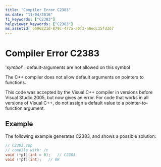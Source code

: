 ```yaml
---
title: "Compiler Error C2383"
ms.date: "11/04/2016"
f1_keywords: ["C2383"]
helpviewer_keywords: ["C2383"]
ms.assetid: 6696221d-879c-477a-a0f3-a6edc15fd3d7
---
```

# Compiler Error C2383

'*symbol*' : default-arguments are not allowed on this symbol

The C++ compiler does not allow default arguments on pointers to functions.

This code was accepted by the Visual C++ compiler in versions before Visual Studio 2005, but now gives an error. For code that works in all versions of Visual C++, do not assign a default value to a pointer-to-function argument.

## Example

The following example generates C2383, and shows a possible solution:

```cpp
// C2383.cpp
// compile with: /c
void (*pf)(int = 0);   // C2383
void (*pf)(int);   // OK
```
